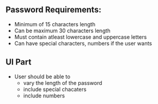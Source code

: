 ## Password Requirements: ##
- Minimum of 15 characters length
- Can be maximum 30 characters length
- Must contain atleast lowercase and uppercase letters
- Can have special characters, numbers if the user wants

## UI Part ##
- User should be able to 
    - vary the length of the password
    - include special chacaters
    - include numbers 